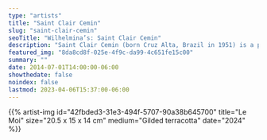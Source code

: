 ```yaml
---
type: "artists"
title: "Saint Clair Cemin"
slug: "saint-clair-cemin"
seoTitle: "Wilhelmina’s: Saint Clair Cemin"
description: "Saint Clair Cemin (born Cruz Alta, Brazil in 1951) is a postmodern sculptor, professor, writer and film producer (610FILM). He lives and works in Woodbury, Connecticut and in Hydra, Greece. His work encompasses multiple styles, approaches, and materials, from neo-surrealism to furniture to toys in popular culture to the history of sculpture. Cemin became interested in sculpting as a teenager. Once interested in philosophy and physics, he began to focus his attention on art, drawing and working on illustrations for magazines. Cemin earned his degree at École nationale supérieure des Beaux-Arts in Paris, France, from 1975-1978 where he learned printmaking for three years. He moved to New York City shortly after, where he worked in several fields, mostly with printmaking. From 1979 to 1983, Cemin went in a soul-searching mission, after seeing the exhibition of Joseph bueys at the Guggenheim. He finally began making sculpture in the summer of 1983. The artist's first exhibited sculpture was The Granny Ashtray, which has been described as an anti-modernist piece. Throughout the 1980s, Cemin became an integral part of NY's East Village art scene. Some of his works from this era are on permanent exhibition at important institutions such as the Museum of Contemporary Art in Los Angeles. After those formative years in NYC Cemin moved to Egypt and then Paris to pursue sculpture in different environments and with different mediums. After 2010 he returned to NY and continues to create sculptural works in his Brooklyn studio. In 2012 Saint Clair Cemin had a public exhibition of works along Broadway in Manhattan. Of the several works exhibited on Broadway, one, <q>Vortex</q> at the corner of 57th street and Broadway, stood some 40 feet tall. In 2005, Richard Milazzo's book on Saint Clair Cemin titled <q>Saint Clair Cemin: Sculptor from Cruz Alta</q> was published by Sikkema Jenkins & Co. A book of Saint Clair Cemin's art writings have been published by Edgewise Press titled Fragments of a Mind: Stories and Comments on Art 1987-2004. In 1990 Saint Clair Cemins' first public sculpture was installed in the town of Reston, Virginia. Since then he has had large public monuments installed throughout the world, including <q>Open</q> in Schaumberg, Illinois, <q>Tree</q> in Bergen, Norway, <q>Spring</q> in Båstads Kommun, Sweden. The monument, <q>Supercuia</q> in Porto Alegre, Brazil and was completed in 2003. His public works also include <q>Fotini</q>, <q>Three Graces</q>, <q>Humanity</q>, <q>Yggdrasil</q>, and <q>Mercury Fountain</q>. His custom works are featured prominently throughout Musée de la Chasse et de la Nature. Saint Clair Cemins' latest monumental work is the marble boat <q>Psyche</q>. He received the Biennial Award from the Ueno Royal Museum and the Hakone Open-Air Museum in Japan in 1995. Saint Clair Cemin's work is included in the collections of the Whitney Museum of American Art, Fonds National d’Art Contemporain, Paris, France; Emily Fisher Landau Collection, Long Island City, NY; Rooseum, Stockholm, Sweden; Eli Broad Family Foundation, Los Angeles, CA; Museum of Contemporary Art, Los Angeles; and Inhotim, Minas Gerais, Brazil."
featured_img: "8da8cd8f-025e-4f9c-da99-4c651fe15c00"
summary: ""
date: 2014-07-01T14:00:00-06:00
showthedate: false
noindex: false
lastmod: 2023-04-06T15:37:00-06:00
---
```

{{% artist-img id="42fbded3-31e3-494f-5707-90a38b645700" title="Le Moi" size="20.5 x 15 x 14 cm" medium="Gilded terracotta" date="2024" %}}

